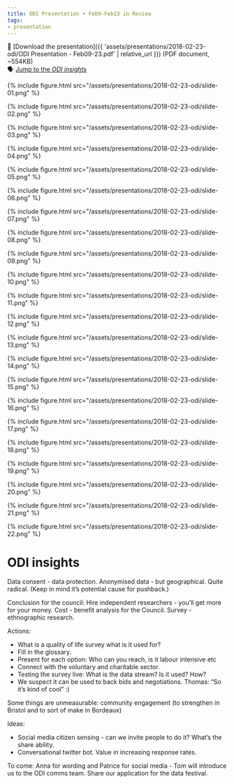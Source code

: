 ```yaml
---
title: ODI Presentation • Feb9-Feb23 in Review
tags:
- presentation
---
```


📄 [Download the presentation]({{ 'assets/presentations/2018-02-23-odi/ODI Presentation - Feb09-23.pdf' | relative_url }}) (PDF document, ~554KB)<br>
🗣 [Jump to the *ODI insights*](#odi-insights)<br>

{% include figure.html src="/assets/presentations/2018-02-23-odi/slide-01.png" %}

{% include figure.html src="/assets/presentations/2018-02-23-odi/slide-02.png" %}

{% include figure.html src="/assets/presentations/2018-02-23-odi/slide-03.png" %}

{% include figure.html src="/assets/presentations/2018-02-23-odi/slide-04.png" %}

{% include figure.html src="/assets/presentations/2018-02-23-odi/slide-05.png" %}

{% include figure.html src="/assets/presentations/2018-02-23-odi/slide-06.png" %}

{% include figure.html src="/assets/presentations/2018-02-23-odi/slide-07.png" %}

{% include figure.html src="/assets/presentations/2018-02-23-odi/slide-08.png" %}

{% include figure.html src="/assets/presentations/2018-02-23-odi/slide-09.png" %}

{% include figure.html src="/assets/presentations/2018-02-23-odi/slide-10.png" %}

{% include figure.html src="/assets/presentations/2018-02-23-odi/slide-11.png" %}

{% include figure.html src="/assets/presentations/2018-02-23-odi/slide-12.png" %}

{% include figure.html src="/assets/presentations/2018-02-23-odi/slide-13.png" %}

{% include figure.html src="/assets/presentations/2018-02-23-odi/slide-14.png" %}

{% include figure.html src="/assets/presentations/2018-02-23-odi/slide-15.png" %}

{% include figure.html src="/assets/presentations/2018-02-23-odi/slide-16.png" %}

{% include figure.html src="/assets/presentations/2018-02-23-odi/slide-17.png" %}

{% include figure.html src="/assets/presentations/2018-02-23-odi/slide-18.png" %}

{% include figure.html src="/assets/presentations/2018-02-23-odi/slide-19.png" %}

{% include figure.html src="/assets/presentations/2018-02-23-odi/slide-20.png" %}

{% include figure.html src="/assets/presentations/2018-02-23-odi/slide-21.png" %}

{% include figure.html src="/assets/presentations/2018-02-23-odi/slide-22.png" %}



# ODI insights

Data consent - data protection.
Anonymised data - but geographical. Quite radical. (Keep in mind it’s potential cause for pushback.)

Conclusion for the council: Hire independent researchers - you’ll get more for your money.
Cost - benefit analysis for the Council. Survey - ethnographic research.

Actions:
- What is a quality of life survey what is it used for?
- Fill in the glossary.
- Present for each option: Who can you reach, is it labour intensive etc
- Connect with the voluntary and charitable sector.
- Testing the survey live: What is the data stream? Is it used? How?
- We suspect it can be used to back bids and negotiations.
Thomas: “So it’s kind of cool” :)

Some things are unmeasurable: community engagement (to strengthen in Bristol and to sort of make in Bordeaux)

Ideas:
- Social media citizen sensing - can we invite people to do it? What’s the share ability.
- Conversational twitter bot.
Value in increasing response rates.

To come: Anna for wording and Patrice for social media - Tom will introduce us to the ODI comms team.
Share our application for the data festival.

